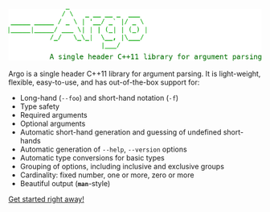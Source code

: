 ![](argo.png)

Argo is a single header C++11 library for argument parsing. It is light-weight, flexible, easy-to-use, and has out-of-the-box support for:

* Long-hand (`--foo`) and short-hand notation (`-f`)
* Type safety
* Required arguments
* Optional arguments
* Automatic short-hand generation and guessing of undefined short-hands
* Automatic generation of `--help`, `--version` options
* Automatic type conversions for basic types
* Grouping of options, including inclusive and exclusive groups
* Cardinality: fixed number, one or more, zero or more
* Beautiful output (__`man`__-style)

[Get started right away!](01-installation/)
